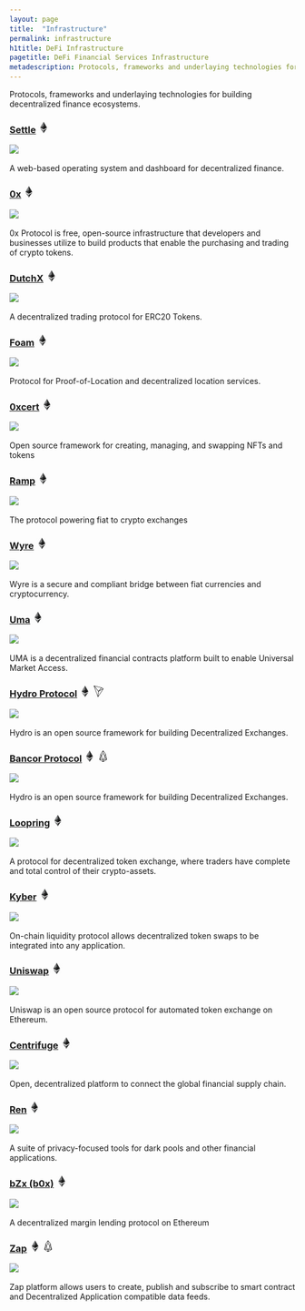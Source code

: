 ```yaml
---
layout: page
title:  "Infrastructure"
permalink: infrastructure
h1title: DeFi Infrastructure
pagetitle: DeFi Financial Services Infrastructure  
metadescription: Protocols, frameworks and underlaying technologies for building decentralized finance ecosystems.
---
```


Protocols, frameworks and underlaying technologies for building decentralized finance ecosystems.

### [Settle](https://settle.finance/) ![](/images/ether.png)

![](//image.thum.io/get/width/500/crop/600/https://settle.finance/)

A web-based operating system and dashboard for decentralized finance.

### [0x](https://0x.org/) ![](/images/ether.png)

![](//image.thum.io/get/width/500/crop/600/https://0x.org/)

0x Protocol is free, open-source infrastructure that developers and businesses utilize to build products that enable the purchasing and trading of crypto tokens.

### [DutchX](https://dutchx-rinkeby.d.exchange/) ![](/images/ether.png)

![](//image.thum.io/get/width/500/crop/600/https://dutchx-rinkeby.d.exchange/)

A decentralized trading protocol for ERC20 Tokens.

### [Foam](https://foam.space/) ![](/images/ether.png)

![](//image.thum.io/get/width/500/crop/600/https://foam.space/)

Protocol for Proof-of-Location and decentralized location services.

### [0xcert](https://0xcert.org/) ![](/images/ether.png)

![](//image.thum.io/get/width/500/crop/600/https://0xcert.org/)

Open source framework for creating, managing, and swapping NFTs and tokens

### [Ramp](https://ramp.network/) ![](/images/ether.png)

![](//image.thum.io/get/width/500/crop/600/https://ramp.network/)

The protocol powering fiat to crypto exchanges

### [Wyre](https://www.sendwyre.com/) ![](/images/ether.png)

![](//image.thum.io/get/width/500/crop/600/https://www.sendwyre.com/)

Wyre is a secure and compliant bridge between fiat currencies and cryptocurrency.

### [Uma](https://umaproject.org/) ![](/images/ether.png)

![](//image.thum.io/get/width/500/crop/600/https://umaproject.org/)

UMA is a decentralized financial contracts platform built to enable Universal Market Access.

### [Hydro Protocol](https://hydroprotocol.io/) ![](/images/ether.png) ![](/images/tron.png)

![](//image.thum.io/get/width/500/crop/600/https://hydroprotocol.io/)

Hydro is an open source framework for building Decentralized Exchanges.

### [Bancor Protocol](https://about.bancor.network/protocol/) ![](/images/ether.png) ![](/images/eos.png)

![](//image.thum.io/get/width/500/crop/600/https://about.bancor.network/protocol/)

Hydro is an open source framework for building Decentralized Exchanges.

### [Loopring](https://loopring.org/) ![](/images/ether.png)

![](//image.thum.io/get/width/500/crop/600/https://loopring.org/)

A protocol for decentralized token exchange, where traders have complete and total control of their crypto-assets.

### [Kyber](https://kyber.network/) ![](/images/ether.png)

![](//image.thum.io/get/width/500/crop/600/https://kyber.network/)

On-chain liquidity protocol allows decentralized token swaps to be integrated into any application.

### [Uniswap](https://uniswap.io/) ![](/images/ether.png)

![](//image.thum.io/get/width/500/crop/600/https://uniswap.io/)

Uniswap is an open source protocol for automated token exchange on Ethereum.

### [Centrifuge](https://centrifuge.io/) ![](/images/ether.png)

![](//image.thum.io/get/width/500/crop/600/https://centrifuge.io/)

Open, decentralized platform to connect the global financial supply chain.

### [Ren](https://renproject.io/) ![](/images/ether.png)

![](//image.thum.io/get/width/500/crop/600/https://renproject.io/)

A suite of privacy-focused tools for dark pools and other financial applications.

### [bZx (b0x)](https://b0x.network/) ![](/images/ether.png)

![](//image.thum.io/get/width/500/crop/600/https://b0x.network/)

A decentralized margin lending protocol on Ethereum

### [Zap](https://zap.org/) ![](/images/ether.png) ![](/images/eos.png)

![](//image.thum.io/get/width/500/crop/600/https://zap.org/)

Zap platform allows users to create, publish and subscribe to smart contract and Decentralized Application compatible data feeds.
